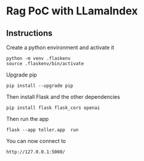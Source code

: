 # Rag PoC with LLamaIndex

## Instructions

Create a python environment and activate it

```
python -m venv .flaskenv
source .flaskenv/bin/activate
```

Upgrade pip 
```
pip install --upgrade pip
```

Then install Flask and the other dependencies

```
pip install flask flask_cors openai
```

Then run the app
```
flask --app teller.app  run
```

You can now connect to 
```
http://127.0.0.1:5000/
```
